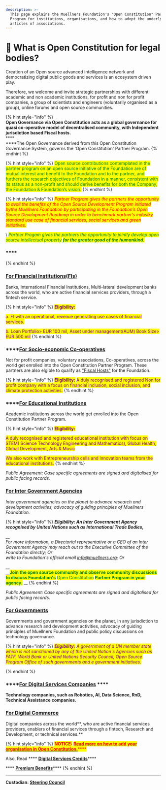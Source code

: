 ```yaml
---
description: >-
  This page explains the Muellners Foundation's "Open Constitution" Partner
  Program for institutions, organisations, and how to adopt the underlying
  articles of associations.
---
```


# 🏅 What is Open Constitution for legal bodies?

Creation of an Open source advanced intelligence network and democratizing digital public goods and services is an ecosystem driven play.&#x20;

Therefore, we welcome and invite strategic partnerships with different academic and non academic institutions, for profit and non for profit companies, a group of scientists and engineers (voluntarily organised as a group), online forums and open source communities.

{% hint style="info" %}
\
**Open Governance via Open Constitution acts as a global governance for quasi co-operative model of decentralised community, with Independent jurisdiction based Fiscal hosts.**\
****\
****The Open Governance derived from this Open Constitution Governance System, governs the 'Open Constitution' Partner Program.&#x20;
{% endhint %}

{% hint style="info" %}
<mark style="color:green;">Open source contributions contemplated in the partner program on an open source initiative of the Foundation are of mutual interest and benefit to the Foundation and to the partner, and furthers the research objectives of Foundation in a manner, consistent with its status as a non-profit and should derive benefits for both the Company, the Foundation & Foundation’s vision.</mark>
{% endhint %}

{% hint style="info" %}
_<mark style="color:red;">Partner Program gives the partners the opportunity to avail the benefits of the Open Source Development Program initiated bythe Muellners Foundation by participating in the Foundation’s Open Source Development Roadmap in order to benchmark partner’s industry standard use case of financial services, social services and green initiative</mark>_<mark style="color:red;">s.</mark>

<mark style="color:red;"></mark>\ <mark style="color:red;"></mark>_<mark style="color:green;">Partner Progam gives the partners the opportunity to jointly develop open source intellectual property</mark> <mark style="color:green;"></mark><mark style="color:green;">**for the greater good of the humankind.**</mark>_&#x20;

### ****
{% endhint %}

### ****[**For Financial Institutions(FIs)**](financial-institutions.md)****

Banks, International Financial Institutions, Multi-lateral development banks across the world, who are active financial services providers, through a fintech service.

{% hint style="info" %}
<mark style="color:purple;">**Eligibility:**</mark>&#x20;

<mark style="color:purple;">a. FI with an operational, revenue generating use cases of financial services.</mark>

<mark style="color:purple;">b. Loan Portfolio> EUR 100 mil, Asset under management(AUM) Book Size> EUR 500 mil</mark>&#x20;
{% endhint %}

### ****[**For Socio-economic Co-operatives**](socio-economic-co-op.md)

Not for profit companies, voluntary associations, Co-operatives, across the world get enrolled into the Open Constitution Partner Program. These partners are also elgible to qualify as ["Fiscal Hosts"](broken-reference) for the Foundation.

{% hint style="info" %}
<mark style="color:purple;">**Eligibility:**</mark> <mark style="color:purple;"></mark><mark style="color:purple;">A duly recognised and registered Non for profit company with a focus on financial inclusion, social inclusion, and climate protection activities.</mark>
{% endhint %}

### ****[**For Educational Institutions**](academic-bodies.md)

Academic institutions across the world get enrolled into the Open Constitution Partner Program.

{% hint style="info" %}
<mark style="color:purple;">**Eligibility:**</mark> <mark style="color:purple;"></mark><mark style="color:purple;"></mark>&#x20;

<mark style="color:purple;">A duly recognised and registered educational institution with focus on STEM( Science Technology Engineering and Mathematics), Global Health, Global Development, Arts & Music</mark>

<mark style="color:purple;">We also work with Entrepreneurship cells and Innovation teams from the educational institutions.</mark>
{% endhint %}

_Public Agreement: Case specific agreements are signed and digitalised for public facing records._

### [For Inter Government Agencies](public-agencies.md)

_Inter government agencies on the planet to advance research and development activities, advocacy of guiding principles of Muellners Foundation._&#x20;

{% hint style="info" %}
_**Eligibility: An Inter Government Agency recognised by United Nations such as International Trade Bodies,**_&#x20;

__\
_For more information, a Directorial representative or a CEO of an Inter Government Agency may reach out to the Executive Committee of the Foundation directly; Or_ \
_write to Foundation's official email info@muellners.org; Or_&#x20;

__\
__<mark style="color:green;">**Join the open source community and observe community discussions to discuss Foundation's**</mark> <mark style="color:green;"></mark><mark style="color:green;">Open Constitution</mark> <mark style="color:green;"></mark><mark style="color:green;">**Partner Program in your agency.**</mark> __&#x20;
{% endhint %}

_Public Agreement: Case specific agreements are signed and digitalised for public facing records._&#x20;

### [For Governments](public-agencies.md)

Governments and government agencies on the planet, in any jurisdiction to advance research and development activities, advocacy of guiding principles of Muellners Foundation and public policy discussions on technology governance.

{% hint style="info" %}
_<mark style="color:purple;">**Eligibility:**</mark> <mark style="color:purple;"></mark><mark style="color:purple;">A government of a UN member state which is not sanctioned by any of the United Nation's Agencies such as FATF, World Bank or United Nations Security Council, Open Source Program Office of such governments and e government initiatives.</mark>_

<mark style="color:purple;"></mark>
{% endhint %}

### ****[**For Digital Services Companies**](digital-services-companies.md) ****&#x20;

**Technology companies, such as Robotics, AI, Data Science, RnD, Technical Assistance companies.**

### ****[**For Digital Commerce**](digital-commerce.md)****

Digital companies across the world**, who are active financial services providers, enablers of financial services through a fintech, Research and Development, or technical services.**&#x20;

{% hint style="info" %}
<mark style="color:red;">**NOTICE:**</mark> <mark style="color:red;"></mark><mark style="color:red;"></mark> [<mark style="color:red;">**Read more on how to add your organisation in Open Constitution.**</mark>](https://docs.muellnersfoundation.info/serenity-partner-program/join-program)<mark style="color:red;">****</mark>

Also, <mark style="color:red;"></mark> Read **** [**Digital Services Credits**](digital-service-credits.md)****

&#x20;**** [**Premium Benefits**](https://docs.muellnersfoundation.info/serenity-partner-program/premium-benefits)****
{% endhint %}

****

**Custodian:**  [**Steering Council**](../foundation/steering-council/)
